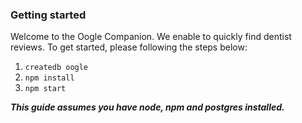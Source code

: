 ### Getting started

Welcome to the Oogle Companion. We enable to quickly find dentist reviews.
To get started, please following the steps below:

1. `createdb oogle`
2. `npm install`
3. `npm start`

***This guide assumes you have node, npm and postgres installed.***
